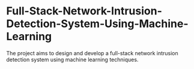 # Full-Stack-Network-Intrusion-Detection-System-Using-Machine-Learning
The project aims to design and develop a full-stack network intrusion detection system using machine learning techniques.

